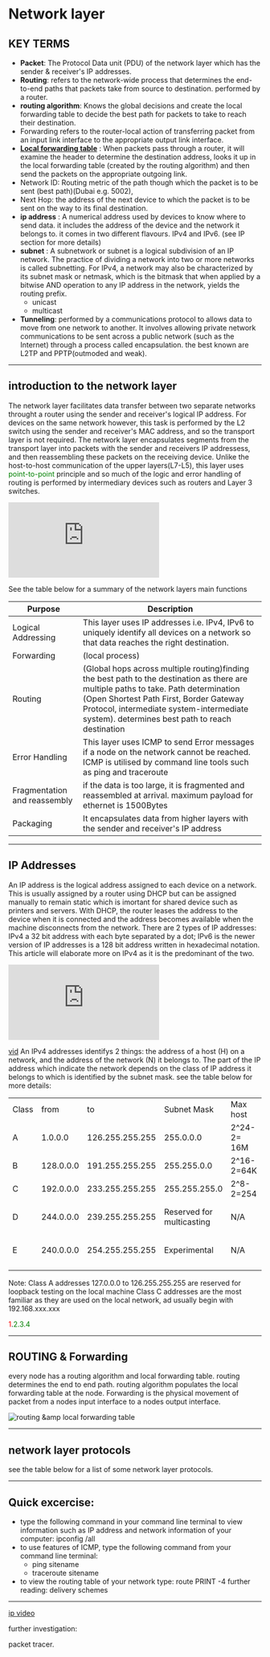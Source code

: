 <script src="formatter_old.js"></script>
<link rel="stylesheet" type="text/css" href="style.css">

# Network layer

## KEY TERMS

- <b>Packet</b>:  The Protocol Data unit (PDU) of the network layer which has the sender &amp; receiver's IP addresses.
- <b>Routing</b>: refers to the network-wide process that determines the end-to-end paths that packets take from source to destination. performed by a router.
- <b>routing algorithm</b>: Knows the global decisions and create the local forwarding table to decide the best path for packets to take to reach their destination. 
- Forwarding refers to the router-local action of transferring packet from an input link interface to the appropriate output link interface.
- <b>[Local forwarding table](https://www.youtube.com/watch?v=QR4JHXaz7ss)</b> : When packets pass through a router, it will examine the header to determine the destination address, looks it up in the local forwarding table (created by the routing algorithm) and then send the packets on the appropriate outgoing link. 
- Network ID: Routing metric of the path though which the packet is to be sent (best path)(Dubai e.g. 5002),
- Next Hop: the address of the next device to which the packet is to be sent on the way to its final destination.
- <b>ip address</b> : A numerical address used by devices to know where to send data. it includes the address of the device and the network it belongs to. it comes in two different flavours. IPv4 and IPv6. (see IP section for more details)
- <b>subnet</b> : A subnetwork or subnet is a logical subdivision of an IP network. The practice of dividing a network into two or more networks is called subnetting. For IPv4, a network may also be characterized by its subnet mask or netmask, which is the bitmask that when applied by a bitwise AND operation to any IP address in the network, yields the routing prefix.
    - unicast
    - multicast
- <b>Tunneling</b>: performed by a communications protocol to allows data to move from one network to another. It involves allowing private network communications to be sent across a public network (such as the Internet) through a process called encapsulation. the best known are L2TP and PPTP(outmoded and weak).
  
---

## introduction to the network layer

The network layer facilitates data transfer between two separate networks throught a router using the sender and receiver's logical IP address. For devices on the same network however, this task is performed by the L2 switch using the sender and receiver's MAC address, and so the transport layer is not required. The network layer encapsulates segments from  the transport layer into packets with the sender and receivers IP addressess, and then reassembling these packets on the receiving device. Unlike the host-to-host communication of the upper layers(L7-L5), this layer uses <span style="color:green">point-to-point</span> principle and so much of the logic and error handling of routing is performed by intermediary devices such as routers and Layer 3 switches. 


<span style="display:none">handles Routing of data. after data has arrived, each frame is examined to see if the data has reached its ultimate target. it recieves outgoing and incomming transmissions and ensures that it reaches the right target. for IP addressses this is achieved through ARP. Internet Protocol (IP) address is the adddress of your computer over a network. 
</span>


<embed src="https://www.youtube.com/embed/dNInnvmRivI">

See the table below for a summary of the network layers main functions 

<table>
<thead>
    <tr>
        <th>Purpose</th>
        <th>Description</th>
    </tr>
</thead>      
<tbody><tr>
    <td>Logical Addressing</td> 
    <td>This layer uses IP addresses i.e.  IPv4, IPv6 to uniquely identify all devices on a network so that data reaches the right destination.  </td>
</tr>
    <tr>
        <td>Forwarding</td> 
        <td>(local process)</td>
    </tr>
    <tr>
        <td>Routing</td> 
        <td> (Global hops across multiple routing)finding the best path to the destination as there are multiple paths to take.  Path determination (Open Shortest Path First, Border Gateway Protocol, intermediate system-intermediate system). determines best path to reach destination</td>
    </tr>
    <tr>
        <td>Error Handling</td>
        <td>This layer uses ICMP  to send Error messages if a node on the network cannot be reached. ICMP is  utilised by command line tools such as ping and traceroute</td>
    </tr>    
    <tr>
        <td>Fragmentation and reassembly</td>
        <td> if the data is too large, it is fragmented and reassembled at arrival. maximum payload for ethernet is 1500Bytes</td>
    </tr>
    <tr>
        <td>Packaging</td>
        <td>It encapsulates data from higher layers with the sender and receiver's IP address</td>
    </tr>
    
</tbody>
</table>

---


## IP Addresses

<span style="display:none">In this tutorial for beginners I discuss the structure of the IPv6 address, the network portion, the interface ID, and the network prefix. The function of the different types of IPv6 addresses: global unicast, link-local, unique local, and anycast. How SLAAC works in IPv6 address auto-configuration along with EUI-64 to auto-configure the interface-id. The role of ICMPv6 in router and neighbor solicitation and advertisement (RS, RA, NS, NA). I also go over IPv6 addresses that are important to know like IPv6 all routes default gateway, loopback, and multicast addresses like the all solicited nodes multicast address
</span>

An IP address is the logical address assigned to each device on a network. This is usually assigned by a router using DHCP but can be assigned manually to remain static which is imortant for shared device such as printers and servers. With DHCP, the router leases the address to the device when it is connected and the address becomes available when the machine disconnects from the network. There are 2 types of IP addresses: IPv4 a 32 bit address with each byte separated by a dot; IPv6 is the newer version of IP addresses is a 128 bit address written in hexadecimal notation. This article will elaborate more on IPv4 as it is the predominant of the two.


<embed src="https://www.youtube.com/embed/7_-qWlvQQtY"></embed>

[vid](https://www.youtube.com/watch?v=v8aYhOxZuNg)
An IPv4 addresses identifys 2 things: the address of a host (H) on a network, and the address of the network (N) it belongs to. The part of the IP address which indicate the network depends on the class of IP address it belongs to which is identified by the subnet mask. see the table below for more details:

<table border="0" cellpadding="0" cellspacing="0">
 <colgroup><col>
 <col width="200px">
 <col>
 <col>
 <col>
 <col>
 <col>
 <col>
 <col>
 </colgroup><tbody><tr>
  <td>Class</td>
  <td>from</td>
  <td>to<span>&nbsp;</span></td>
  <td>Subnet Mask</td>
  <td>Max host</td>
  <td>No of networks</td>
  <td>Organisation</td>
  <td>first bit pattern</td>
  <td>Network/Host portion</td>
 </tr>
 <tr>
  <td>A</td>
  <td>1.0.0.0<span>&nbsp;</span></td>
  <td>126.255.255.255</td>
  <td>255.0.0.0</td>
  <td>2^24-2= 16M<span>&nbsp;</span></td>
  <td>2^7=128</td>
  <td>Large</td>
  <td>0xxxxxxx</td>
  <td>N.H.H.H</td>
 </tr>
 <tr>
  <td>B</td>
  <td>128.0.0.0</td>
  <td>191.255.255.255</td>
  <td>255.255.0.0</td>
  <td>2^16-2=64K</td>
  <td>2^14=16000</td>
  <td>Mid size</td>
  <td>10xxxxxx</td>
  <td>N.N.H.H</td>
 </tr>
 <tr>
  <td>C</td>
  <td>192.0.0.0</td>
  <td>233.255.255.255</td>
  <td>255.255.255.0</td>
  <td>2^8-2=254</td>
  <td>2^21=2M</td>
  <td>small</td>
  <td>110xxxxx</td>
  <td>N.N.N.H</td>
 </tr>
 <tr>
  <td>D</td>
  <td>244.0.0.0</td>
  <td>239.255.255.255</td>
  <td>Reserved for multicasting</td>
  <td>N/A</td>
  <td>reserved for multicast groups</td>
  <td>N/A</td>
  <td>1110xxxx</td>
  <td>N/A</td>
 </tr>
 <tr>
  <td>E</td>
  <td>240.0.0.0</td>
  <td>254.255.255.255</td>
  <td>Experimental</td>
  <td>N/A</td>
  <td>reserved for research and
  development</td>
  <td>future use</td>
  <td>1111xxxx</td>
  <td>N/A</td>
 </tr>
 <tr>
  <td colspan="9"></td>
 </tr>
</tbody></table>

Note: Class A addresses 127.0.0.0 to 126.255.255.255 are reserved for loopback testing on the local machine
Class C addresses are the most familiar as they are used on the local network, ad usually begin with 192.168.xxx.xxx

<span style="color:red">1</span>.<span style="color:green">2.3.4</span>

---

## ROUTING &amp; Forwarding

every node has a routing algorithm and local forwarding table.
routing determines the end to end path. routing algorithm populates  the local forwarding table at the node. Forwarding is the physical movement of packet from a nodes input interface to a nodes output interface.


![routing &amp local forwarding table](https://slideplayer.com/slide/16427581/96/images/3/Interplay+between+routing+and+forwarding.jpg)


---


## network layer protocols

see the table below for a list of some network layer protocols.

<div id="l3-protocols" class="interactive-protocols flex flex--column"></div>

<table style="display:none" border="0" cellpadding="0" cellspacing="0">
 <colgroup>
  <col span="2">
  <col>
  <col span="3">
 </colgroup>
 <tbody>
  <tr>
    <td>Meaning</td>
    <td>Acronym</td>
    <td>Description</td>
    <td>IP</td>
    <td>Category</td>
    <td>Algorithm</td>
 </tr>
 <tr>
  <td>internet Group Management Protocol</td>
  <td>IGMP</td>
  <td>Management Protocol (IGMP) is a
  communications protocol used by hosts and adjacent routers on IPv4 networks
  to establish multicast group memberships. IGMP is an integral part of IP
  multicast and allows the network to direct multicast transmissions only to
  hosts that have requested them.<br>
    <br>
    IGMP can be used for one-to-many networking applications such as online
  streaming video and gaming, and allows more efficient use of resources when
  supporting these types of applications.<br>
    <br>
    version 1,2,3. 2 is current standard. Has a quwry 224.0.0.1 message,
  membership report message 22<font>4.0.0.2</font><font>and leave message. Ip datagram has an ip header(20 bytes and an
  igmp message( 8 bytes/32 bits) which includes type(8bit): membership query,
  membership report and leave; max response time(8bit) only used by membership
  query, and checksum(16 bits) determines the entire payload of the datagram.</font></td>
  <td>224.0.0.1</td>
  <td></td>
  <td></td>
 </tr>
 <tr>
  <td>Protocol
  Independent Multicast</td>
  <td>PIM</td>
  <td>ppim doesnt care if youre using
  rip or ospf. Optimal tree. Prune and graft in dense mode, occures every three
  minutes affects performance. Sparse mode uses shared distribution tree using
  a rendevous point. Protocol-Independent Multicast (PIM) is a family of
  multicast routing protocols for Internet Protocol (IP) networks that provide
  one-to-many and many-to-many distribution of data over a LAN, WAN or the
  Internet. It is termed protocol-independent because PIM does not include its
  own topology discovery mechanism, but instead uses routing information
  supplied by other routing protocols.<span>&nbsp;&nbsp;
  </span>PIM does not build its own routing tables. PIM uses the unicast
  routing table for reverse path forwarding.[1]:56–57. PIM-SM is commonly used
  in IPTV systems for routing multicast streams between VLANs, Subnets or local
  area networks.[4]</td>
  <td></td>
  <td></td>
  <td></td>
 </tr>
 <tr>
  <td>Enhanced
  Interior Gateway routing Protocol</td>
  <td>EIGRP</td>
  <td>For cisco routers, each router
  only knows about its neighbour and isnt aware of global. Neighbours exchange
  routing information. Establish connections by sending a hello message sent
  every 5 seconds. Hold timer is time allowed for a response (15 seconds). Uses
  RTP not TCP/UDP. Unlike other well known routing protocols, such as RIP,
  EIGRP only sends incremental updates, reducing the workload on the router and
  the amount of data that needs to be transmitted. In addition to the routing
  table, EIGRP uses the following tables to store information:<br>
    <br>
    Neighbor Table: The neighbor table keeps a record of the IP addresses of
  routers that have a direct physical connection with this router. Routers that
  are connected to this router indirectly, through another router, are not
  recorded in this table as they are not considered neighbors.<br>
    Topology Table: The topology table stores routes that it has learned from
  neighbor routing tables. Unlike a routing table, the topology table does not
  store all routes, but only routes that have been determined by EIGRP. The
  topology table also records the metrics for each of the listed EIGRP routes,
  the feasible successor and the successors. Routes in the topology table are
  marked as "passive" or "active". Passive indicates that
  EIGRP has determined the path for the specific route and has finished
  processing. Active indicates that EIGRP is still trying to calculate the best
  path for the specific route. Routes in the topology table are not usable by
  the router until they are inserted into the routing table. The topology table
  is never used by the router to forward traffic. Routes in the topology table
  will not be inserted into the routing table if they are active, are a
  feasible successor, or have a higher administrative distance than an
  equivalent path.[2]<br>
    Information in the topology table may be inserted into the router's routing
  table and can then be used to forward traffic. EIGRP supports the following
  features:[3]<br>
    <br>
    Support for Classless Inter-Domain Routing (CIDR) and variable length
  subnet masking. Routes are not summarized at the classful network boundary
  unless auto summary is enabled.<br>
    Support for load balancing on parallel links between sites.<br>
    The ability to use different authentication passwords at different
  times.<br>
    MD5 and SHA-2 authentication between two routers.<br>
    Sends topology changes, rather than sending the entire routing table when a
  route is changed.<br>
    Periodically checks if a route is available, and propagates routing changes
  to neighboring routers if any changes have occurred.<br>
    Runs separate routing processes for Internet Protocol (IP), IPv6, IPX and
  AppleTalk, through the use of protocol-dependent modules (PDMs).<br>
    Backwards compatibility with the IGRP routing protocols.[4].<br>
    Cisco Systems now classifies EIGRP as a distance vector routing protocol,
  but it is normally said to be a hybrid routing protocol.[4][9] While EIGRP is
  an advanced routing protocol that combines many of the features of both
  link-state and distance-vector routing protocols, EIGRP's DUAL algorithm
  contains many features which make it more of a distance vector routing
  protocol than a link-state routing protocol.[9][10]<span>&nbsp;</span></td>
  <td>224.0.0.10</td>
  <td>distance vector</td>
  <td></td>
 </tr>
 <tr>
  <td>Router
  Information Protocol</td>
  <td>RIP</td>
  <td>Determines best path by number
  of hops. Not always optimal disregards otherfactors such as network traffic
  bandwith. Load balanced when two paths are the same distance. It is a
  classful protocol so doesnt support Variable LAN Subnet Mask (VLSM). broadcast
  update every 30 seconds. 120 Administrative Distance (AD). maximum of 15 hops
  anymore is unreachable. Information Protocol (RIP) is one of the oldest
  distance-vector routing protocols which employs the hop count as a routing
  metric. RIP prevents routing loops by implementing a limit on the number of
  hops allowed in a path from source to destination. The largest number of hops
  allowed for RIP is 15, which limits the size of networks that RIP can
  support.<br>
    <br>
    RIP implements the split horizon, route poisoning and holddown mechanisms
  to prevent incorrect routing information from being propagated.<span>&nbsp; </span>Bellman–Ford algorithm and the
  Ford–Fulkerson algorithm distant-vector routing protocols started to be
  implemented from 1969 onwards in data networks such as the ARPANET and
  CYCLADES.</td>
  <td>224.0.0.9</td>
  <td>distance vector</td>
  <td>Bellman-ford</td>
 </tr>
 <tr>
  <td>Open
  Shrotest path First</td>
  <td>OSPF</td>
  <td>sever factors determine best
  path including: category of routing protocol. Adminsistrative distance,
  metric calculatin, timer, load balancing. Etc. Quick to converge but cant
  handle many routes. Each router has the same picture of the network as each
  other. this is done with LSA (Link State Advertisements)<span>&nbsp; </span>keeping it in an LSDB (Database), routers
  exchange their LSDB. Each ahas a RID (Router ID, usually an ip address, can
  be set manually or automatically)</td>
  <td>224.0.0.5</td>
  <td>link state</td>
  <td>Dijkstra</td>
 </tr>
 <tr>
  <td></td>
  <td>IS-IS</td>
  <td></td>
  <td></td>
  <td>link state</td>
  <td></td>
 </tr>
 <tr>
  <td>reverse
  path forwarding</td>
  <td>RPF</td>
  <td>distribution tree: source
  distribituion tree, and shared distributuion tree. ( see PIM)</td>
  <td></td>
  <td></td>
  <td></td>
 </tr>
 <tr>
  <td>Link
  State Advertisment</td>
  <td>LSA</td>
  <td></td>
  <td></td>
  <td></td>
  <td></td>
 </tr>
 <tr>
  <td>Border
  Gateway Protocol</td>
  <td>BGP</td>
  <td>uses TCP, port 179. router to
  router communication. How routers in autonomous systems (AS) communicate. How
  the exchange information and what to do with packets determine best path. The
  glue which connects service providers and ISPs. Supoports 250,000 routes and
  growing. it is now in version 4. it is optimised for scalability rather than
  convergence time. it only has 4 messages: open; keep alive; update;
  notification and has 6 protocols uses tcp on port 179</td>
  <td></td>
  <td></td>
  <td></td>
 </tr>
 <tr>
  <td>Internet Protocol
  Version 4</td>
  <td>IPv4</td>
  <td>An IPv4 address is a 32-bit numeric
  address written in decimal as four numbers separated by a dot. Each number
  can range between 0 to 255. There are four classes of IP addresses. e.g.
  192.168.1.1</td>
  <td colspan="3"></td>
 </tr>
 <tr>
  <td>Internet
  Protocol Version 6</td>
  <td>IPv6</td>
  <td>Ipv6 was
  introduced due to the limited number of IPv4 addresses. It is a 128 bits
  written in hexadecimal number consisting of 32 hexadecimal numbers.
  e.g.&nbsp;<font>FDA3:BBCC:DCEE:0:6166:283F:29EA:5293:</font><font>&nbsp;These numbers are grouped in 4's giving 8 groups or
  blocks. There is over 340 undecillion ipv6 addresses available.</font></td>
  <td colspan="3"></td>
 </tr>
 <tr>
  <td>ATM</td>
  <td>Asynchronous
  Transfer Mode</td>
  <td>A
  telecommunications standard for digital transmission of multiple types of
  traffic, including telephony (voice), data, and video signals in one network
  without the use of separate overlay networks.</td>
  <td colspan="3"></td>
 </tr>
 <tr>
  <td>Internet
  Control message protocol</td>
  <td>ICMP</td>
  <td>ICMP is used by
  network devices, including routers to send error messages and operational
  information indicating, for example, that a request service is not available
  or that a host or router could not be reached. Unlike TCP and UDP, ICMP isnt
  typically used to exchange data between systems nor is it employed by
  end-user network applications with the exception of ping and traceroute</td>
  <td colspan="3"></td>
 </tr>
 <tr>
  <td>Internet
  Group Messaging Protocol</td>
  <td>IGMP/v6</td>
  <td>IGMP is a
  communications protocol used by hosts and adjacent routers on IPv4 networks
  to establish multicast group memberships only to hosts that have requested
  them. IGMP can be used for one-to-many networking applications such as online
  streaming video and gaming, and allows more efficient use of resources. For
  IPv6 networks, this is handled by Multicast Listener Discovery (MLD) which is
  a part of ICMPv6</td>
  <td colspan="3"></td>
 </tr>
 <tr>
  <td>Protocol
  Independent Multicast</td>
  <td>PIM</td>
  <td>After a host has
  sent a multicast request with ICMP to the local router, PIM is then used
  between the local and remote multicast routers, to direct multicast traffic
  from hosts sending multicasts to hosts that have registered through IGMP to
  receive them.</td>
  <td colspan="3"></td>
 </tr>
 <tr>
  <td>L2TP</td>
  <td>Layer 2 Tunneling
  Protocol</td>
  <td>A tunneling
  protocol used to support virtual private networks (VPNs) or as part of the
  delivery of services by ISPs. It encrypts its own control messages (using an
  optional pre-shared secret), and does not provide any encryption or
  confidentiality of content by itself. Rather, it provides a tunnel for Layer
  2 (which may be encrypted), and the tunnel itself may be passed over a Layer
  3 encryption protocol such as IPsec [1]</td>
  <td colspan="3"></td>
 </tr>
</tbody></table>

<table style="display:none">
    <thead>
    <tr>
        <th>Protocol</th>
        <th>Acronym</th>
        <th>Description</th>
    </tr>
</thead>
    <tbody>
        <tr>
            <td>Internet Protocol Version 4</td>
            <td>IPv4</td>
            <td>An IPv4 address is a 32-bit numeric address written in decimal as four numbers separated by a dot. Each number can range between  0 to 255. There are four classes of IP addresses. e.g. 192.168.1.1</td>
        </tr>   
<tr>
            <td>Internet Protocol Version 6</td>
            <td>IPv6</td>
            <td>Ipv6 was introduced due to the limited number of IPv4 addresses. It is a 128 bits written in hexadecimal number consisting of 32 hexadecimal numbers. e.g. <span style="color:green">FDA3:BBCC:DCEE:0:6166:283F:29EA:5293:</span> These numbers are grouped in 4's giving 8 groups or blocks. There is over 340 undecillion ipv6 addresses available.    
</td>
        </tr>   
        <tr>    
            <td>ATM</td>
            <td>Asynchronous Transfer Mode</td>
            <td> A telecommunications standard for digital transmission of multiple types of traffic, including telephony (voice), data, and video signals in one network without the use of separate overlay networks.</td>
        </tr>   
        <tr>    
            <td>Internet Control message protocol</td>
            <td>ICMP</td>
            <td>ICMP is used by network devices, including routers to send error messages and operational information indicating, for example, that a request service is not available or that a host or router could not be reached. Unlike TCP and UDP, ICMP isnt typically used to exchange data between systems nor is it employed by end-user network applications with the exception of ping and traceroute</td>
        </tr>   
        <tr>    
            <td>Internet Group Messaging Protocol</td>
            <td>IGMP/v6</td>
            <td>IGMP is a communications protocol used by hosts and adjacent routers on IPv4 networks to establish multicast group memberships only to hosts that have requested them. IGMP can be used for one-to-many networking applications such as online streaming video and gaming, and allows more efficient use of resources. For IPv6 networks, this is handled by Multicast Listener Discovery (MLD) which is a part of ICMPv6  <span style="display:none"> IGMP is used by hosts and adjacent routers on IPv4 networks to establish multicast group memberships... That is IGMP will be within the local multicast router and the end host client... then to cross the L3 boundary (eg. a router) protocol like Protocol Independent Multicast (PIM) is then used between the local and remote multicast routers, to direct multicast traffic from the multicast server to many multicast clients.</span></td>
        </tr>   
        <tr>
          <td>Protocol Independent Multicast</td>
          <td>PIM</td>
          <td>After a host has sent a multicast request with ICMP to the local router, PIM is then used between the local and remote multicast routers, to direct multicast traffic from hosts sending multicasts to hosts that have registered through IGMP to receive them.</td>
        </tr>
        <tr>
            <td>L2TP</td>
            <td>Layer 2 Tunneling Protocol </td>
            <td>A tunneling protocol used to support virtual private networks (VPNs) or as part of the delivery of services by ISPs. It  encrypts  its own control messages (using an optional pre-shared secret), and does not provide any encryption or confidentiality of content by itself. Rather, it provides a tunnel for Layer 2 (which may be encrypted), and the tunnel itself may be passed over a Layer 3 encryption protocol such as IPsec [1]</td>
        </tr>
    </tbody>
</table>


---


## Quick excercise:
- type the following command in your command line terminal to view information such as IP address and network information of your computer: ipconfig /all
- to use features of ICMP, type the following command from your command line terminal: 
  - ping sitename
  - traceroute sitename
- to view the routing table of your network type: route PRINT -4
further reading: 
delivery schemes

---

[ip video](https://www.youtube.com/watch?v=z7Al3P8ShM8)

further investigation:

packet tracer.